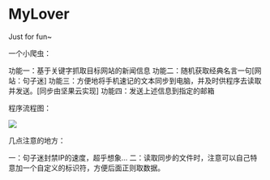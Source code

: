 # MyLover
Just for fun~

一个小爬虫：

功能一：基于关键字抓取目标网站的新闻信息
功能二：随机获取经典名言一句[网站：句子迷]
功能三：方便地将手机速记的文本同步到电脑，并及时供程序去读取并发送。[同步由坚果云实现]
功能四：发送上述信息到指定的邮箱


程序流程图：

![](http://dataimage-1252464519.costj.myqcloud.com/Lover.svg)

几点注意的地方：

一：句子迷封禁IP的速度，超乎想象...
二：读取同步的文件时，注意可以自己特意加一个自定义的标识符，方便后面正则取数据。
